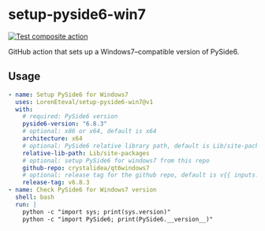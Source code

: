 # setup-pyside6-win7

[![Test composite action](https://github.com/LorenEteval/setup-pyside6-win7/actions/workflows/test.yml/badge.svg?branch=main)](https://github.com/LorenEteval/setup-pyside6-win7/actions/workflows/test.yml)

GitHub action that sets up a Windows7–compatible version of PySide6.

## Usage

```yaml
- name: Setup PySide6 for Windows7  
  uses: LorenEteval/setup-pyside6-win7@v1
  with:
    # required: PySide6 version
    pyside6-version: "6.8.3"
    # optional: x86 or x64, default is x64
    architecture: x64
    # optional: PySide6 relative library path, default is Lib/site-packages
    relative-lib-path: Lib/site-packages
    # optional: setup PySide6 for windows7 from this repo
    github-repo: crystalidea/qt6windows7
    # optional: release tag for the github repo, default is v{{ inputs.pyside6-version }}
    release-tag: v6.8.3
- name: Check PySide6 for Windows7 version
  shell: bash
  run: |
    python -c "import sys; print(sys.version)"
    python -c "import PySide6; print(PySide6.__version__)"
```
